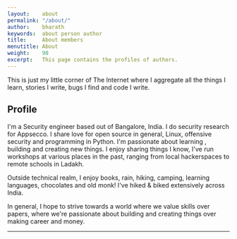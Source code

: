 ```yaml
---
layout:    about
permalink: "/about/"
author:    bharath
keywords:  about person author
title:     About members
menutitle: About
weight:    90
excerpt:   This page contains the profiles of authors.
---
```


This is just my little corner of The Internet where I aggregate all the things I learn, stories I write, bugs I find and code I write.


## Profile

I\'m a Security engineer based out of Bangalore, India. I do security research for Appsecco. I share love for open source in general, Linux, offensive security and programming in Python. I'm passionate about learning , building and creating new things. I enjoy sharing things I know, I\'ve run workshops at various places in the past, ranging from local hackerspaces to remote schools in Ladakh.

Outside technical realm, I enjoy books, rain, hiking, camping, learning languages, chocolates and old monk! I\'ve hiked & biked extensively across India.

In general, I hope to strive towards a world where we value skills over papers, where we're passionate about building and creating things over making career and money.

---


